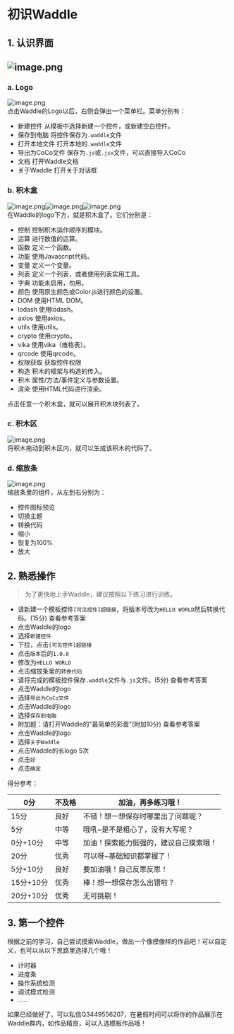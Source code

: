 <a name="YeP6D"></a>
# 初识Waddle
<a name="AN5cH"></a>
## 1. 认识界面
<a name="qSePm"></a>
## ![image.png](https://cdn.nlark.com/yuque/0/2022/png/22844112/1654854326317-bfbb3980-1bff-4026-befa-f0a2773f2bed.png#clientId=ua0e3616f-091c-4&crop=0&crop=0&crop=1&crop=1&from=paste&height=624&id=u88eaaa1b&margin=%5Bobject%20Object%5D&name=image.png&originHeight=624&originWidth=1366&originalType=binary&ratio=1&rotation=0&showTitle=false&size=42844&status=done&style=none&taskId=u2a5a66d8-340a-4ce2-9100-57138057d36&title=&width=1366)
<a name="UpOjy"></a>
### a. Logo
![image.png](https://cdn.nlark.com/yuque/0/2022/png/22844112/1654854403567-dd06dd75-b337-4c4c-917a-b831fa311c9c.png#clientId=ua0e3616f-091c-4&crop=0&crop=0&crop=1&crop=1&from=paste&height=270&id=u4103a522&margin=%5Bobject%20Object%5D&name=image.png&originHeight=270&originWidth=232&originalType=binary&ratio=1&rotation=0&showTitle=false&size=16397&status=done&style=none&taskId=u65e7c133-e476-493f-95df-c8d14a90004&title=&width=232)<br />点击Waddle的Logo以后，右侧会弹出一个菜单栏。菜单分别有：

- 新建控件			从模板中选择新建一个控件，或新建空白控件。
- 保存到电脑		将控件保存为`.waddle`文件
- 打开本地文件		打开本地的`.waddle`文件
- 导出为CoCo文件	保存为`.js`或`.jsx`文件，可以直接导入CoCo
- 文档				打开Waddle文档
- 关于Waddle		打开关于对话框
<a name="kKMnK"></a>
### b. 积木盒
![image.png](https://cdn.nlark.com/yuque/0/2022/png/22844112/1654854888169-4ff7030f-ed33-46a1-91e3-d9e0d7b0a570.png#clientId=ua0e3616f-091c-4&crop=0&crop=0&crop=1&crop=1&from=paste&height=504&id=ue4b79f38&margin=%5Bobject%20Object%5D&name=image.png&originHeight=504&originWidth=60&originalType=binary&ratio=1&rotation=0&showTitle=false&size=8943&status=done&style=none&taskId=u93105862-9846-459e-aac1-8110d95fcd9&title=&width=60)![image.png](https://cdn.nlark.com/yuque/0/2022/png/22844112/1654854903016-fa3383aa-9281-4caa-bd71-8f5d61722d7f.png#clientId=ua0e3616f-091c-4&crop=0&crop=0&crop=1&crop=1&from=paste&height=504&id=uac3215e7&margin=%5Bobject%20Object%5D&name=image.png&originHeight=504&originWidth=60&originalType=binary&ratio=1&rotation=0&showTitle=false&size=8980&status=done&style=none&taskId=u09dc2d84-4974-47af-841a-40a4b4c57a5&title=&width=60)![image.png](https://cdn.nlark.com/yuque/0/2022/png/22844112/1654855111347-1fb40c16-4114-4067-82bc-3a54d933575b.png#clientId=ua0e3616f-091c-4&crop=0&crop=0&crop=1&crop=1&from=paste&height=183&id=u83d8f654&margin=%5Bobject%20Object%5D&name=image.png&originHeight=183&originWidth=63&originalType=binary&ratio=1&rotation=0&showTitle=false&size=4452&status=done&style=none&taskId=uf16e97c3-8b1a-4e32-a199-c66310b8a5d&title=&width=63)<br />在Waddle的logo下方，就是积木盒了。它们分别是：

- 控制		控制积木运作顺序的模块。
- 运算		进行数值的运算。
- 函数		定义一个函数。
- 功能		使用Javascript代码。
- 变量		定义一个变量。
- 列表		定义一个列表，或者使用列表实用工具。
- 字典		功能未启用，勿用。
- 颜色		使用原生颜色或Color.js进行颜色的设置。
- DOM	使用HTML DOM。
- lodash	使用lodash。
- axios	使用axios。
- utils		使用utils。
- crypto	使用crypto。
- vika		使用vika（维格表）。
- qrcode	使用qrcode。
- 权限获取	获取控件权限
- 构造		积木的框架与构造的传入。
- 积木		属性/方法/事件定义与参数设置。
- 渲染		使用HTML代码进行渲染。

点击任意一个积木盒，就可以展开积木块列表了。
<a name="PN2Wz"></a>
### c. 积木区
![image.png](https://cdn.nlark.com/yuque/0/2022/png/22844112/1654856325532-66e7de68-b4ad-405b-abaa-2a645a580692.png#clientId=ua0e3616f-091c-4&crop=0&crop=0&crop=1&crop=1&from=paste&height=587&id=u90b4f9f2&margin=%5Bobject%20Object%5D&name=image.png&originHeight=587&originWidth=963&originalType=binary&ratio=1&rotation=0&showTitle=false&size=21015&status=done&style=none&taskId=u8ada3a01-4bba-4f9a-8916-78db4df151e&title=&width=963)<br />将积木拖动到积木区内，就可以生成该积木的代码了。
<a name="qnBOk"></a>
### d. 缩放条
![image.png](https://cdn.nlark.com/yuque/0/2022/png/22844112/1654856356133-a166f7c8-6e34-4d9a-a9cc-211a655df0f8.png#clientId=ua0e3616f-091c-4&crop=0&crop=0&crop=1&crop=1&from=paste&height=82&id=u2e6831f7&margin=%5Bobject%20Object%5D&name=image.png&originHeight=82&originWidth=305&originalType=binary&ratio=1&rotation=0&showTitle=false&size=6009&status=done&style=none&taskId=ud1ec2a28-257f-4d76-a3ee-89210436ef7&title=&width=305)<br />缩放条里的组件，从左到右分别为：

- 控件图标预览
- 切换主题
- 转换代码
- 缩小
- 恢复为100%
- 放大
<a name="zDr7R"></a>
## 2. 熟悉操作
> 为了更快地上手Waddle，建议按照以下练习进行训练。

- 请新建一个模板控件`[可见控件]超链接`，将版本号改为`HELLO WORLD`然后转换代码。(15分)
查看参考答案
- 点击Waddle的logo
- 选择`新建控件`
- 下拉，点击`[可见控件]超链接`
- 点击`版本`后的`1.0.0`
- 修改为`HELLO WORLD`
- 点击缩放条里的`转换代码`
- 请将完成的模板控件保存`.waddle`文件与`.js`文件。(5分)
查看参考答案
- 点击Waddle的logo
- 选择`导出为CoCo文件`
- 点击Waddle的logo
- 选择`保存到电脑`
- 附加题：请打开Waddle的"最简单的彩蛋"(附加10分)
查看参考答案
- 点击Waddle的logo
- 选择`关于Waddle`
- 点击Waddle的长logo 5次
- 点击`好`
- 点击`确定`

得分参考：

| 0分 | 不及格 | 加油，再多练习哦！ |
| --- | --- | --- |
| 15分 | 良好 | 不错！想一想保存时哪里出了问题呢？ |
| 5分 | 中等 | 哦吼~是不是粗心了，没有大写呢？ |
| 0分+10分 | 中等 | 加油！探索能力挺强的，建议自己摸索哦！ |
| 20分 | 优秀 | 可以呀~基础知识都掌握了！ |
| 5分+10分 | 良好 | 要加油哦！自己反思反思！ |
| 15分+10分 | 优秀 | 棒！想一想保存怎么出错啦？ |
| 20分+10分 | 优秀 | 无可挑剔！ |

<a name="A8SOa"></a>
## 3. 第一个控件
根据之前的学习，自己尝试摸索Waddle，做出一个像模像样的作品吧！可以自定义，也可以从以下思路里选择几个哦！

- 计时器
- 进度条
- 操作系统检测
- 调试模式检测
- ......

如果已经做好了，可以私信Q3449556207，在暑假时间可以将你的作品展示在Waddle群内，如作品精良，可以入选模板作品哦！
